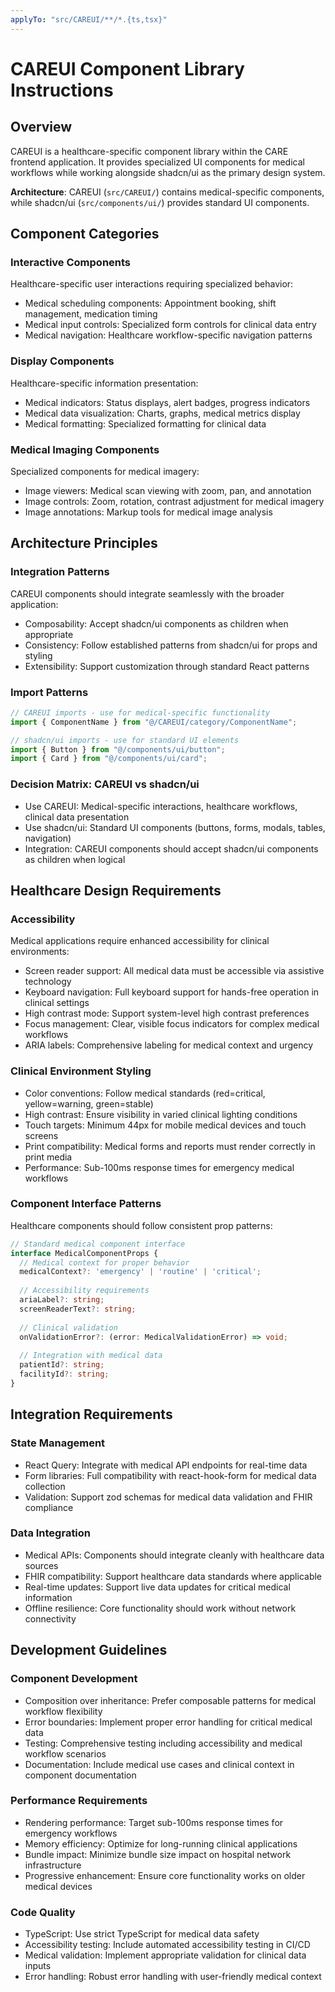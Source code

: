 ```yaml
---
applyTo: "src/CAREUI/**/*.{ts,tsx}"
---
```


# CAREUI Component Library Instructions

## Overview
CAREUI is a healthcare-specific component library within the CARE frontend application. It provides specialized UI components for medical workflows while working alongside shadcn/ui as the primary design system.

**Architecture**: CAREUI (`src/CAREUI/`) contains medical-specific components, while shadcn/ui (`src/components/ui/`) provides standard UI components.

## Component Categories

### Interactive Components
Healthcare-specific user interactions requiring specialized behavior:
- Medical scheduling components: Appointment booking, shift management, medication timing
- Medical input controls: Specialized form controls for clinical data entry
- Medical navigation: Healthcare workflow-specific navigation patterns

### Display Components  
Healthcare-specific information presentation:
- Medical indicators: Status displays, alert badges, progress indicators
- Medical data visualization: Charts, graphs, medical metrics display
- Medical formatting: Specialized formatting for clinical data

### Medical Imaging Components
Specialized components for medical imagery:
- Image viewers: Medical scan viewing with zoom, pan, and annotation
- Image controls: Zoom, rotation, contrast adjustment for medical imagery
- Image annotations: Markup tools for medical image analysis

## Architecture Principles

### Integration Patterns
CAREUI components should integrate seamlessly with the broader application:
- Composability: Accept shadcn/ui components as children when appropriate
- Consistency: Follow established patterns from shadcn/ui for props and styling
- Extensibility: Support customization through standard React patterns

### Import Patterns
```typescript
// CAREUI imports - use for medical-specific functionality
import { ComponentName } from "@/CAREUI/category/ComponentName";

// shadcn/ui imports - use for standard UI elements  
import { Button } from "@/components/ui/button";
import { Card } from "@/components/ui/card";
```

### Decision Matrix: CAREUI vs shadcn/ui
- Use CAREUI: Medical-specific interactions, healthcare workflows, clinical data presentation
- Use shadcn/ui: Standard UI components (buttons, forms, modals, tables, navigation)
- Integration: CAREUI components should accept shadcn/ui components as children when logical

## Healthcare Design Requirements

### Accessibility
Medical applications require enhanced accessibility for clinical environments:
- Screen reader support: All medical data must be accessible via assistive technology
- Keyboard navigation: Full keyboard support for hands-free operation in clinical settings
- High contrast mode: Support system-level high contrast preferences
- Focus management: Clear, visible focus indicators for complex medical workflows
- ARIA labels: Comprehensive labeling for medical context and urgency

### Clinical Environment Styling
- Color conventions: Follow medical standards (red=critical, yellow=warning, green=stable)
- High contrast: Ensure visibility in varied clinical lighting conditions
- Touch targets: Minimum 44px for mobile medical devices and touch screens
- Print compatibility: Medical forms and reports must render correctly in print media
- Performance: Sub-100ms response times for emergency medical workflows

### Component Interface Patterns
Healthcare components should follow consistent prop patterns:
```typescript
// Standard medical component interface
interface MedicalComponentProps {
  // Medical context for proper behavior
  medicalContext?: 'emergency' | 'routine' | 'critical';
  
  // Accessibility requirements
  ariaLabel?: string;
  screenReaderText?: string;
  
  // Clinical validation
  onValidationError?: (error: MedicalValidationError) => void;
  
  // Integration with medical data
  patientId?: string;
  facilityId?: string;
}
```

## Integration Requirements

### State Management
- React Query: Integrate with medical API endpoints for real-time data
- Form libraries: Full compatibility with react-hook-form for medical data collection
- Validation: Support zod schemas for medical data validation and FHIR compliance

### Data Integration
- Medical APIs: Components should integrate cleanly with healthcare data sources
- FHIR compatibility: Support healthcare data standards where applicable
- Real-time updates: Support live data updates for critical medical information
- Offline resilience: Core functionality should work without network connectivity

## Development Guidelines

### Component Development
- Composition over inheritance: Prefer composable patterns for medical workflow flexibility
- Error boundaries: Implement proper error handling for critical medical data
- Testing: Comprehensive testing including accessibility and medical workflow scenarios
- Documentation: Include medical use cases and clinical context in component documentation

### Performance Requirements
- Rendering performance: Target sub-100ms response times for emergency workflows
- Memory efficiency: Optimize for long-running clinical applications
- Bundle impact: Minimize bundle size impact on hospital network infrastructure
- Progressive enhancement: Ensure core functionality works on older medical devices

### Code Quality
- TypeScript: Use strict TypeScript for medical data safety
- Accessibility testing: Include automated accessibility testing in CI/CD
- Medical validation: Implement appropriate validation for clinical data inputs
- Error handling: Robust error handling with user-friendly medical context